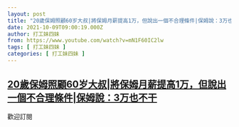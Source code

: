 ```yaml
---
layout: post
title: "20歲保姆照顧60岁大叔|將保姆月薪提高1万，但說出一個不合理條件|保姆說：3万也不干"
date: 2021-10-09T09:00:19.000Z
author: 打工妹四妹
from: https://www.youtube.com/watch?v=mN1F60IC2lw
tags: [ 打工妹四妹 ]
categories: [ 打工妹四妹 ]
---
```

<!--1633770019000-->
[20歲保姆照顧60岁大叔|將保姆月薪提高1万，但說出一個不合理條件|保姆說：3万也不干](https://www.youtube.com/watch?v=mN1F60IC2lw)
------

<div>
歡迎訂閱
</div>
